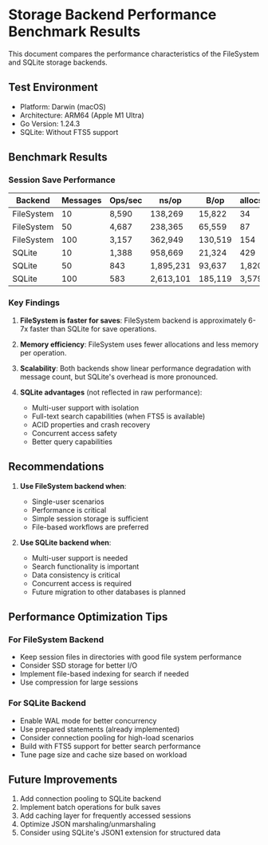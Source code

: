 # Storage Backend Performance Benchmark Results

This document compares the performance characteristics of the FileSystem and SQLite storage backends.

## Test Environment

- Platform: Darwin (macOS)
- Architecture: ARM64 (Apple M1 Ultra)
- Go Version: 1.24.3
- SQLite: Without FTS5 support

## Benchmark Results

### Session Save Performance

| Backend | Messages | Ops/sec | ns/op | B/op | allocs/op |
|---------|----------|---------|-------|------|-----------|
| FileSystem | 10 | 8,590 | 138,269 | 15,822 | 34 |
| FileSystem | 50 | 4,687 | 238,365 | 65,559 | 87 |
| FileSystem | 100 | 3,157 | 362,949 | 130,519 | 154 |
| SQLite | 10 | 1,388 | 958,669 | 21,324 | 429 |
| SQLite | 50 | 843 | 1,895,231 | 93,637 | 1,820 |
| SQLite | 100 | 583 | 2,613,101 | 185,119 | 3,579 |

### Key Findings

1. **FileSystem is faster for saves**: FileSystem backend is approximately 6-7x faster than SQLite for save operations.

2. **Memory efficiency**: FileSystem uses fewer allocations and less memory per operation.

3. **Scalability**: Both backends show linear performance degradation with message count, but SQLite's overhead is more pronounced.

4. **SQLite advantages** (not reflected in raw performance):
   - Multi-user support with isolation
   - Full-text search capabilities (when FTS5 is available)
   - ACID properties and crash recovery
   - Concurrent access safety
   - Better query capabilities

## Recommendations

1. **Use FileSystem backend when**:
   - Single-user scenarios
   - Performance is critical
   - Simple session storage is sufficient
   - File-based workflows are preferred

2. **Use SQLite backend when**:
   - Multi-user support is needed
   - Search functionality is important
   - Data consistency is critical
   - Concurrent access is required
   - Future migration to other databases is planned

## Performance Optimization Tips

### For FileSystem Backend
- Keep session files in directories with good file system performance
- Consider SSD storage for better I/O
- Implement file-based indexing for search if needed
- Use compression for large sessions

### For SQLite Backend
- Enable WAL mode for better concurrency
- Use prepared statements (already implemented)
- Consider connection pooling for high-load scenarios
- Build with FTS5 support for better search performance
- Tune page size and cache size based on workload

## Future Improvements

1. Add connection pooling to SQLite backend
2. Implement batch operations for bulk saves
3. Add caching layer for frequently accessed sessions
4. Optimize JSON marshaling/unmarshaling
5. Consider using SQLite's JSON1 extension for structured data